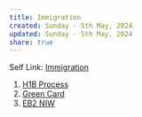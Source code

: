 ```yaml
---
title: Immigration
created: Sunday - 5th May, 2024
updated: Sunday - 5th May, 2024
share: true
---
```


Self Link: [Immigration](Immigration.md)

1. [H1B Process](./H1B%20Process.md)
1. [Green Card](./Green%20Card.md)
1. [EB2 NIW](./EB2%20NIW.md)
